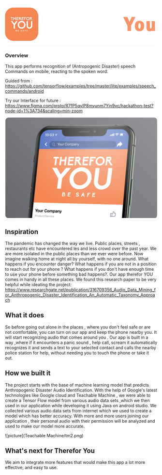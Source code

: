 ![picture](Images/im2.png)
### Overview

This app performs recognition of (Antropogenic Disaster) speech Commands on mobile, reacting to the spoken word.

Guided from : https://github.com/tensorflow/examples/tree/master/lite/examples/speech_commands/android

Try our Interface for future : https://www.figma.com/proto/R7fP5qylP8myunm7Yin9vc/hackathon-test?node-id=1%3A734&scaling=min-zoom

![picture](Images/im1.png)
## Inspiration
The pandemic has changed the way we live. Public places, streets , restaurants etc have encountered les and less crowd over the past year. We are more isolated in the public places than we ever were before. Now imagine walking home at night all by yourself, with no one around. What happens if you encounter danger? What happens if you are not in a position to reach out for your phone ? What happens if you don't have enough time to use your phone before something bad happens?. Our app therefor YOU comes in handy in all these places.
We found this research paper to be very helpful while ideating the project:
https://www.researchgate.net/publication/316709356_Audio_Data_Mining_for_Anthropogenic_Disaster_Identification_An_Automatic_Taxonomy_Approach

## What it does
So before going out alone in the places , where you don't feel safe or are not comfortable, you can turn on our app and keep the phone nearby you. It will start recognizing audio that comes around you . Our app is built in a way ,where if it encounters a panic sound , help call, scream it automatically recognizes it and sends a text to your selected contact and calls the nearby police station for help, without needing you to touch the phone or take it out.

## How we built it
The project starts with the base of machine learning model that predicts Anthropogenic Disaster Audio Identification. With the help of Google's latest technologies like Google cloud and Teachable Machine , we were able to create a Tensor Flow model from various audio data sets ,which we then used in our application while developing it using Java on android studio. We collected various audio data sets from internet which we used to create a model which has better accuracy. 
With more and more users joining our application , their personal audio with their permission will be analyzed and used to make  our model more accurate.

![picture](Teachable Machine/tm2.png)

## What's next for Therefor You
We aim to integrate more features that would make this app a lot more effective, and easy to use.


